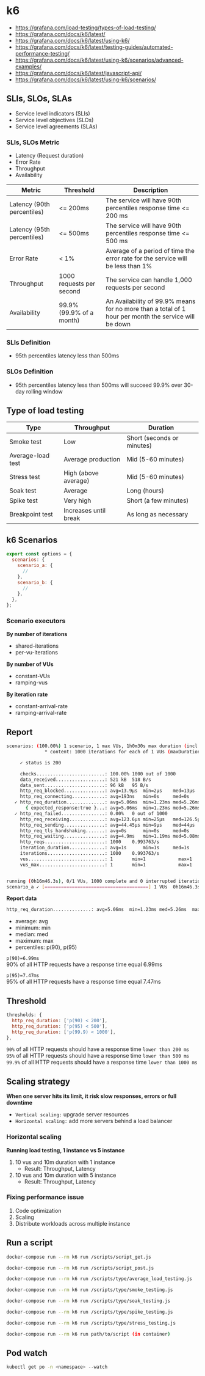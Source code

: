# k6
- https://grafana.com/load-testing/types-of-load-testing/
- https://grafana.com/docs/k6/latest/
- https://grafana.com/docs/k6/latest/using-k6/
- https://grafana.com/docs/k6/latest/testing-guides/automated-performance-testing/
- https://grafana.com/docs/k6/latest/using-k6/scenarios/advanced-examples/
- https://grafana.com/docs/k6/latest/javascript-api/
- https://grafana.com/docs/k6/latest/using-k6/scenarios/

## SLIs, SLOs, SLAs
- Service level indicators (SLIs)
- Service level objectives (SLOs)
- Service level agreements (SLAs)

### SLIs, SLOs Metric
- Latency (Request duration)
- Error Rate
- Throughput
- Availability

Metric | Threshold | Description
--- | --- | ---
Latency (90th percentiles) | <= 200ms | The service will have 90th percentiles response time <= 200 ms
Latency (95th percentiles) | <= 500ms | The service will have 90th percentiles response time <= 500 ms
Error Rate | < 1% | Average of a period of time the error rate for the service will be less than 1%
Throughput | 1000 requests per second | The service can handle 1,000 requests per second 
Availability | 99.9% (99.9% of a month) | An Availability of 99.9% means for no more than a total of 1 hour per month the service will be down

### SLIs Definition
- 95th percentiles latency less than 500ms

### SLOs Definition
- 95th percentiles latency less than 500ms will succeed 99.9% over 30-day rolling window

## Type of load testing

Type | Throughput | Duration
--- | --- | ---
Smoke test | Low | Short (seconds or minutes)
Average-load test | Average production | Mid (5-60 minutes)
Stress test | High (above average) | Mid (5-60 minutes)
Soak test | Average | Long (hours)
Spike test | Very high | Short (a few minutes)
Breakpoint test | Increases until break | As long as necessary

## k6 Scenarios
``` javascript
export const options = {
  scenarios: {
    scenario_a: {
      //
    },
    scenario_b: {
      //
    },
  },
};
```

### Scenario executors
**By number of iterations**
- shared-iterations
- per-vu-iterations

**By number of VUs**
- constant-VUs
- ramping-vus

**By iteration rate**
- constant-arrival-rate
- ramping-arrival-rate

## Report
``` bash
scenarios: (100.00%) 1 scenario, 1 max VUs, 1h0m30s max duration (incl. graceful stop):
              * content: 1000 iterations for each of 1 VUs (maxDuration: 1h0m0s, gracefulStop: 30s)

     ✓ status is 200

     checks.........................: 100.00% 1000 out of 1000
     data_received..................: 521 kB  518 B/s
     data_sent......................: 96 kB   95 B/s
     http_req_blocked...............: avg=13.9µs  min=2µs    med=13µs    max=563µs   p(90)=18µs   p(95)=20µs    
     http_req_connecting............: avg=193ns   min=0s     med=0s      max=193µs   p(90)=0s     p(95)=0s      
   ✓ http_req_duration..............: avg=5.06ms  min=1.23ms med=5.26ms  max=17.79ms p(90)=6.99ms p(95)=7.47ms  
       { expected_response:true }...: avg=5.06ms  min=1.23ms med=5.26ms  max=17.79ms p(90)=6.99ms p(95)=7.47ms  
   ✓ http_req_failed................: 0.00%   0 out of 1000
     http_req_receiving.............: avg=123.6µs min=25µs   med=126.5µs max=1.59ms  p(90)=176µs  p(95)=193.05µs
     http_req_sending...............: avg=44.45µs min=9µs    med=44µs    max=1.87ms  p(90)=59µs   p(95)=63µs    
     http_req_tls_handshaking.......: avg=0s      min=0s     med=0s      max=0s      p(90)=0s     p(95)=0s      
     http_req_waiting...............: avg=4.9ms   min=1.19ms med=5.08ms  max=17.4ms  p(90)=6.77ms p(95)=7.23ms  
     http_reqs......................: 1000    0.993763/s
     iteration_duration.............: avg=1s      min=1s     med=1s      max=1.01s   p(90)=1s     p(95)=1s      
     iterations.....................: 1000    0.993763/s
     vus............................: 1       min=1            max=1
     vus_max........................: 1       min=1            max=1


running (0h16m46.3s), 0/1 VUs, 1000 complete and 0 interrupted iterations
scenario_a ✓ [======================================] 1 VUs  0h16m46.3s/1h0m0s  1000/1000 iters, 1000 per VU
```

**Report data**
``` bash
http_req_duration..............: avg=5.06ms  min=1.23ms med=5.26ms  max=17.79ms p(90)=6.99ms p(95)=7.47ms
```
- average: avg
- minimum: min
- median: med
- maximum: max
- percentiles: p(90), p(95)

`p(90)=6.99ms`\
90% of all HTTP requests have a response time equal 6.99ms

`p(95)=7.47ms`\
95% of all HTTP requests have a response time equal 7.47ms

## Threshold
``` javascript
thresholds: {
  http_req_duration: ['p(90) < 200'],
  http_req_duration: ['p(95) < 500'],
  http_req_duration: ['p(99.9) < 1000'],
},
```
`90%` of all HTTP requests should have a response time `lower than 200 ms` \
`95%` of all HTTP requests should have a response time `lower than 500 ms` \
`99.9%` of all HTTP requests should have a response time `lower than 1000 ms`

## Scaling strategy
**When one server hits its limit, it risk slow responses, errors or full downtime**
- `Vertical scaling:` upgrade server resources
- `Horizontal scaling:` add more servers behind a load balancer

### Horizontal scaling
**Running load testing, 1 instance vs 5 instance**
1. 10 vus and 10m duration with 1 instance
    -  Result: Throughput, Latency
2. 10 vus and 10m duration with 5 instance
    - Result: Throughput, Latency

### Fixing performance issue
1. Code optimization
2. Scaling
3. Distribute workloads across multiple instance

## Run a script
``` bash
docker-compose run --rm k6 run /scripts/script_get.js

docker-compose run --rm k6 run /scripts/script_post.js

docker-compose run --rm k6 run /scripts/type/average_load_testing.js

docker-compose run --rm k6 run /scripts/type/smoke_testing.js

docker-compose run --rm k6 run /scripts/type/soak_testing.js

docker-compose run --rm k6 run /scripts/type/spike_testing.js

docker-compose run --rm k6 run /scripts/type/stress_testing.js

docker-compose run --rm k6 run path/to/script (in container)
```

## Pod watch
``` bash
kubectl get po -n <namespace> --watch
```